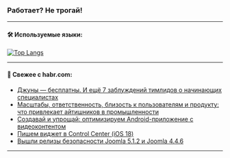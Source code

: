 ### Работает? Не трогай!

---
<!--
#### 🛠️ Technical stack:

![Java](https://img.shields.io/badge/Java-informational?logo=Oracle&style=flat&logoColor=white&color=FF4500)
![Kotlin](https://img.shields.io/badge/Kotlin-informational?logo=Kotlin&style=flat&logoColor=white&color=774D97)
![TS](https://img.shields.io/badge/TypeScript-informational?logo=typeScript&style=flat&logoColor=black&color=017acc)
![Python](https://img.shields.io/badge/Python-informational?logo=Python&style=flat&logoColor=black&color=ffdd54) <br>
![Spring](https://img.shields.io/badge/Spring-informational?logo=Spring&style=flat&logoColor=white&color=6DB33F) 
![SpringBoot](https://img.shields.io/badge/SpringBoot-informational?logo=SpringBoot&style=flat&logoColor=white&color=6DB33F)
![Nest](https://img.shields.io/badge/NestJS-informational?logo=NestJS&style=flat&logoColor=white&color=E0234E) 
![NodeJS](https://img.shields.io/badge/NodeJS-informational?logo=node.js&style=flat&logoColor=white&color=70A760)<br>
![PostgreSQL](https://img.shields.io/badge/PostgreSQL-informational?logo=PostgreSQL&style=flat&logoColor=white&color=DAA520)
![MongoDB](https://img.shields.io/badge/MongoDB-informational?logo=MongoDB&style=flat&logoColor=white&color=870000)
![Apache](https://img.shields.io/badge/Apache-informational?logo=apache&style=flat&logoColor=white&color=f74e28)

___ 
-->

#### 🛠️ Используемые языки:

[![Top Langs](https://github-readme-stats-u2qms2cxw-advtsettinggmailcoms-projects.vercel.app/api/top-langs/?username=zloylis&langs_count=10&hide_title=true&title_color=e6edf3&size_weight=0.5&count_weight=0.5&layout=compact&hide_progress=true&hide_border=true&theme=dracula)](https://github.com/zloylis)

<!---


####  :octocat:&nbsp;&nbsp; Статистика:

![GitHub stats](https://github-readme-stats-u2qms2cxw-advtsettinggmailcoms-projects.vercel.app/api?username=zloylis&show_icons=true&hide_border=true&theme=dracula&title_color=e6edf3&include_all_commits=true&count_private=true&hide_rank=false&hide_title=true&rank_icon=github)
-->
---

#### 💬 Свежее с habr.com:

<!-- BLOG-POST-LIST:START -->
- [Джуны — бесплатны. И ещё 7 заблуждений тимлидов о начинающих специалистах](https://habr.com/ru/companies/zvuk/articles/798251/?utm_source=habrahabr&utm_medium=rss&utm_campaign=798251)
- [Масштабы, ответственность, близость к пользователям и продукту: что привлекает айтишников в промышленности](https://habr.com/ru/companies/oleg-bunin/articles/827852/?utm_source=habrahabr&utm_medium=rss&utm_campaign=827852)
- [Создавай и упрощай: оптимизируем Android-приложение с видеоконтентом](https://habr.com/ru/companies/simbirsoft/articles/827824/?utm_source=habrahabr&utm_medium=rss&utm_campaign=827824)
- [Пишем виджет в Control Center &lpar;iOS 18&rpar;](https://habr.com/ru/articles/827868/?utm_source=habrahabr&utm_medium=rss&utm_campaign=827868)
- [Вышли релизы безопасности Joomla 5.1.2 и Joomla 4.4.6](https://habr.com/ru/articles/827860/?utm_source=habrahabr&utm_medium=rss&utm_campaign=827860)
<!-- BLOG-POST-LIST:END -->

---
